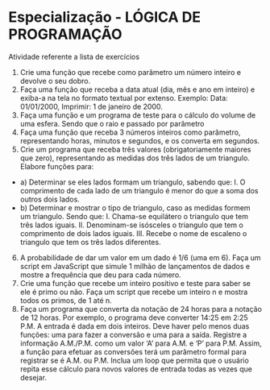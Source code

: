 # Especialização - LÓGICA DE PROGRAMAÇÃO
Atividade referente a lista de exercícios

1.	Crie uma função que recebe como parâmetro um número inteiro e devolve o seu dobro.
2.	Faça uma função que receba a data atual (dia, mês e ano em inteiro) e exiba-a na tela no formato textual por extenso. Exemplo: Data: 01/01/2000, Imprimir: 1 de janeiro de 2000.
3.	Faça uma função e um programa de teste para o cálculo do volume de uma esfera. Sendo que o raio e passado por parâmetro
4.	Faça uma função que receba 3 números inteiros como parâmetro, representando horas, minutos e segundos, e os converta em segundos.
5.	Crie um programa que receba três valores (obrigatoriamente maiores que zero), representando as medidas dos três lados de um triangulo. Elabore funções para:
  * a)	Determinar se eles lados formam um triangulo, sabendo que:
      I.	O comprimento de cada lado de um triangulo é menor do que a soma dos outros dois lados.
  * b)	Determinar e mostrar o tipo de triangulo, caso as medidas formem um triangulo. Sendo que:
      I.	Chama-se equilátero o triangulo que tem três lados iguais.
      II.	Denominam-se isósceles o triangulo que tem o comprimento de dois lados iguais.
      III.	Recebe o nome de escaleno o triangulo que tem os três lados diferentes.
6.	A probabilidade de dar um valor em um dado é 1/6 (uma em 6). Faça um script em JavaScript que simule 1 milhão de lançamentos de dados e mostre a frequência que deu para cada número.
7.	Crie uma função que recebe um inteiro positivo e teste para saber se ele é primo ou não. Faça um script que recebe um inteiro n e mostra todos os primos, de 1 até n.
8.	Faça um programa que converta da notação de 24 horas para a notação de 12 horas. Por exemplo, o programa deve converter 14:25 em 2:25 P.M. A entrada é dada em dois inteiros. Deve haver pelo menos duas funções: uma para fazer a conversão e uma para a saída. Registre a informação A.M./P.M. como um valor ‘A’ para A.M. e ‘P’ para P.M. Assim, a função para efetuar as conversões terá um parâmetro formal para registrar se é A.M. ou P.M. Inclua um loop que permita que o usuário repita esse cálculo para novos valores de entrada todas as vezes que desejar.
